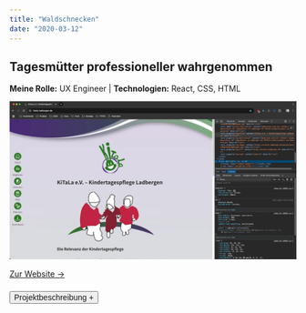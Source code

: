 ```yaml
---
title: "Waldschnecken"
date: "2020-03-12"
---
```


## Tagesmütter professioneller wahrgenommen

<p style="font-size: var(--fs-sm); line-height: var(--lh-base); color: var(--col-gray)"><strong>Meine Rolle:</strong> UX Engineer | <strong>Technologien:</strong> React, CSS, HTML</p>

![Vereinsseite der Tagesmütter](../images/Kitala_Website.webp)

[Zur Website &rarr;](https://kitala-ladbergen.de)

<div class="description-button" style="padding-top: 0.5rem; border-top: 1px solid var(--col-lightgray)">
    <button style="font-size: var(--fs-sm); color: var(--col-darkgray); font-weight: var(--fw-bold);">Projektbeschreibung +</button>
</div>

<div class="project-description " style="padding-bottom: 0.5rem; height: 0; overflow: hidden; transition: height 1s ease; interpolate-size: allow-keywords; border-bottom: 1px solid var(--col-lightgray)">

#### Herausforderung

Tagesmütter wurden nicht als professionell wahrgenommen und hatten wenig Mitspracherecht in der Gemeinde, also hatten sie sich zu einem Verein zusammengeschlossen und brauchten eine passende Website. Um die professionelle Wahrnehmung zu erreichen, musste das Design aller Touchpoints konsistent sein und nicht zu verspielt wirken.

#### User-Research

- **KI-gestützte** User-Research wurde durchgeführt, um herauszufinden welche Fragen die Website beantworten muss.
- Ergebnisse **vorhandener User-Research** für Tagesmütter wurde hinzugezogen, da dort identische Themen behandelt wurden.

#### Vorgehen

1. Beim **Illustrieren des Logos** habe ich gleichzeitig auch das grundsätzliche **Farbschema erstellt**, kombiniert mit dem Farbwunsch der Tagesmütter.
2. Einige **Wireframes** der Website wurden skizziert, um eine Vorstellung zu bekommen, wie die Website aussehen könnte.
3. Das Design hielt ich sehr reduziert und entfernte alle unnötigen Spielereien, die ich normalerweise auf Seiten in diesem Bereich setzen würde.
4. **SEO-Optimierung** und **Performance-Optimierung** waren ebenfalls wichtige Punkte, die ich in der Entwicklung berücksichtigt habe.

#### Test und Validierung

- **Test und Validierung:** Auch hier habe ich die Content-Strategie mit **Heuristic Markup** und dem **5-Sekunden-Test** überprüft und optimiert, da diese Tests immer schnell zwischendurch durchzuführen sind.

#### Ergebnis

Die Website des Tagesmüttervereins ist eine gut platzierte und viel beachtete Ergänzung zur Vereinsgründung mit vielen Informationen zum Nachlesen.<br/><br/>

![Planung und Vorzeichnung](../images/Kitala_PlanungZeichnung.jpg)

<p style="font-size: var(--fs-sm); line-height: var(--lh-lg)">&#8593; <strong>Stichwortsuche nach Begriffen,</strong> die für die Website wichtig für Informationgehalt werden und anschließender Zeichnung der Startseite.</p>

![Logoskizzen und Farbschemen](../images/Kitala_LogoMockup.jpg)

<p style="font-size: var(--fs-sm); line-height: var(--lh-lg)">&#8593; <strong>Anfertigen von Skizzen</strong> für das Logo und anschließender Umsetzung im Grafikprogramm bei gleichzeitiger Entwicklung des Farbschemas.</p>

![Aktionswoche](../images/Aktion_KiTaLa.jpg)

<p style="font-size: var(--fs-sm); line-height: var(--lh-lg)">&#8593; <strong>Socialmedia-Posts mit meinen Illustrationen,</strong> dienten dazu, die Wirksamkeit der Arbeit der Tagsmütter besser vorzustellen.</p>

</div>
